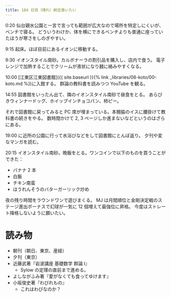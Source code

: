 ```yaml
---
title: 184 日目（晴れ）納豆食いたい
---
```


0:20 仙台親水公園と一言で言っても範囲が広大なので場所を特定しにくいが、ベンチで寝る。
どういうわけか、体を横にできるベンチよりも普通に座っていたほうが寒さをしのぎやすい。

9:15 起床。ほぼ目前にあるイオンに移動する。

9:30 イオンスタイル南砂。カルボナーラの割引品を購入し、店内で食う。
電子レンジで加熱することでクリームが液状になり麺に絡みやすくなる。

10:00 [江東区江東図書館]({{ site.baseurl }}{% link _libraries/08-koto/00-koto.md %})に入館する。
群論の教科書を読みつつ YouTube を観る。

14:55 図書館をいったん出て、隣のイオンスタイル南砂で昼食をとる。
あらびきウィンナードッグ、ホイップインチョコパン、柿ピー。

それで図書館に戻ってみると PC 席が埋まっている。本棚脇のイスに腰掛けて教科書の続きをやる。
数時間かけて 2, 3 ページしか進まないなどというのはざらにある。

19:00 に近所の公園に行って水浴びなどをして図書館にとんぼ返り。
夕刊や変なマンガを読む。

20:15 イオンスタイル南砂。晩飯をとる。ワンコインで以下のものを買うことができた：
* バナナ 2 本
* 白飯
* チキン南蛮
* ほうれんそうのバターガーリック炒め

夜の残り時間をラウンドワンで遊びまくる。
MJ は月間順位と金剛決定戦のステージ進出ボーナスで幻球が一気に 12 個増えて最強位に昇格。
今度はストレート降格しないように願いたい。

# 読み物

* 朝刊（朝日、東京、産経）
* 夕刊（東京）
* 近藤武著『岩波講座 基礎数学 群論 I』
  * Sylow の定理の直前まで進める。
* よしながふみ著『愛がなくても食ってゆけます』
* 小坂俊史著『わびれもの』
  * これはわびなのか？
